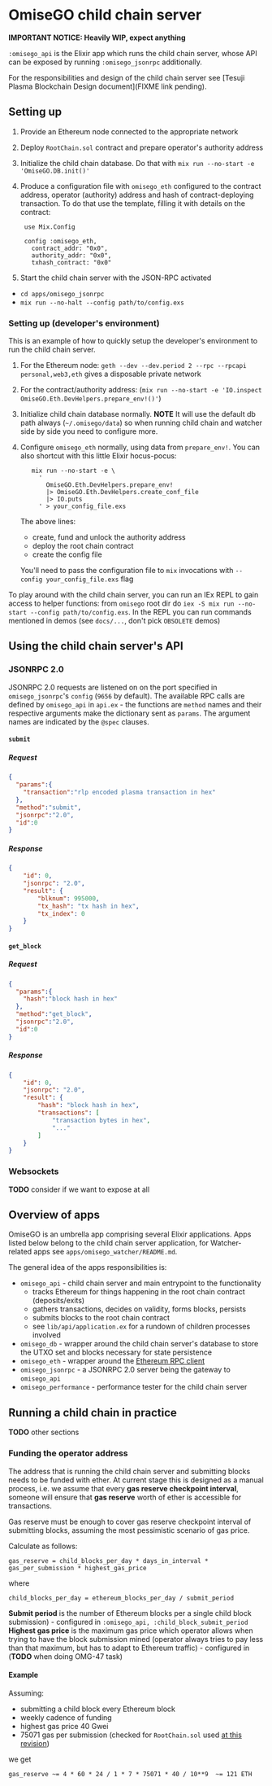 # OmiseGO child chain server

**IMPORTANT NOTICE: Heavily WIP, expect anything**

`:omisego_api` is the Elixir app which runs the child chain server, whose API can be exposed by running `:omisego_jsonrpc` additionally.

For the responsibilities and design of the child chain server see [Tesuji Plasma Blockchain Design document](FIXME link pending).

## Setting up

1. Provide an Ethereum node connected to the appropriate network
2. Deploy `RootChain.sol` contract and prepare operator's authority address
3. Initialize the child chain database.
Do that with `mix run --no-start -e 'OmiseGO.DB.init()'`
4. Produce a configuration file with `omisego_eth` configured to the contract address, operator (authority) address and hash of contract-deploying transaction.
To do that use the template, filling it with details on the contract:

        use Mix.Config

        config :omisego_eth,
          contract_addr: "0x0",
          authority_addr: "0x0",
          txhash_contract: "0x0"

5. Start the child chain server with the JSON-RPC activated
  - `cd apps/omisego_jsonrpc`
  - `mix run --no-halt --config path/to/config.exs`

### Setting up (developer's environment)

This is an example of how to quickly setup the developer's environment to run the child chain server.

1. For the Ethereum node: `geth --dev --dev.period 2 --rpc --rpcapi personal,web3,eth` gives a disposable private network
2. For the contract/authority address: (`mix run --no-start -e 'IO.inspect OmiseGO.Eth.DevHelpers.prepare_env!()'`)
3. Initialize child chain database normally.
**NOTE** It will use the default db path always (`~/.omisego/data`) so when running child chain and watcher side by side you need to configure more.
3. Configure `omisego_eth` normally, using data from `prepare_env!`.
    You can also shortcut with this little Elixir hocus-pocus:

          mix run --no-start -e \
            '
              OmiseGO.Eth.DevHelpers.prepare_env!
              |> OmiseGO.Eth.DevHelpers.create_conf_file
              |> IO.puts
            ' > your_config_file.exs

    The above lines:
      - create, fund and unlock the authority address
      - deploy the root chain contract
      - create the config file

    You'll need to pass the configuration file to `mix` invocations with `--config your_config_file.exs` flag

To play around with the child chain server, you can run an IEx REPL to gain access to helper functions: from `omisego` root dir do `iex -S mix run --no-start --config path/to/config.exs`.
In the REPL you can run commands mentioned in demos (see `docs/...`, don't pick `OBSOLETE` demos)

## Using the child chain server's API

### JSONRPC 2.0

JSONRPC 2.0 requests are listened on on the port specified in `omisego_jsonrpc`'s `config` (`9656` by default).
The available RPC calls are defined by `omisego_api` in `api.ex` - the functions are `method` names and their respective arguments make the dictionary sent as `params`.
The argument names are indicated by the `@spec` clauses.

#### `submit`

##### Request

```json
{
  "params":{
    "transaction":"rlp encoded plasma transaction in hex"
  },
  "method":"submit",
  "jsonrpc":"2.0",
  "id":0
}
```

##### Response

```json
{
    "id": 0,
    "jsonrpc": "2.0",
    "result": {
        "blknum": 995000,
        "tx_hash": "tx hash in hex",
        "tx_index": 0
    }
}
```

#### `get_block`

##### Request

```json
{
  "params":{
    "hash":"block hash in hex"
  },
  "method":"get_block",
  "jsonrpc":"2.0",
  "id":0
}
```

##### Response

```json
{
    "id": 0,
    "jsonrpc": "2.0",
    "result": {
        "hash": "block hash in hex",
        "transactions": [
            "transaction bytes in hex",
            "..."
        ]
    }
}
```

### Websockets

**TODO** consider if we want to expose at all

## Overview of apps

OmiseGO is an umbrella app comprising several Elixir applications.
Apps listed below belong to the child chain server application, for Watcher-related apps see `apps/omisego_watcher/README.md`.

The general idea of the apps responsibilities is:
  - `omisego_api` - child chain server and main entrypoint to the functionality
    - tracks Ethereum for things happening in the root chain contract (deposits/exits)
    - gathers transactions, decides on validity, forms blocks, persists
    - submits blocks to the root chain contract
    - see `lib/api/application.ex` for a rundown of children processes involved
  - `omisego_db` - wrapper around the child chain server's database to store the UTXO set and blocks necessary for state persistence
  - `omisego_eth` - wrapper around the [Ethereum RPC client](https://github.com/exthereum/ethereumex)
  - `omisego_jsonrpc` - a JSONRPC 2.0 server being the gateway to `omisego_api`
  - `omisego_performance` - performance tester for the child chain server

## Running a child chain in practice

**TODO** other sections

### Funding the operator address

The address that is running the child chain server and submitting blocks needs to be funded with ether.
At current stage this is designed as a manual process, i.e. we assume that every **gas reserve checkpoint interval**, someone will ensure that **gas reserve** worth of ether is accessible for transactions.

Gas reserve must be enough to cover gas reserve checkpoint interval of submitting blocks, assuming the most pessimistic scenario of gas price.

Calculate as follows:

```
gas_reserve = child_blocks_per_day * days_in_interval * gas_per_submission * highest_gas_price
```
where
```
child_blocks_per_day = ethereum_blocks_per_day / submit_period
```
**Submit period** is the number of Ethereum blocks per a single child block submission) - configured in `:omisego_api, :child_block_submit_period`
**Highest gas price** is the maximum gas price which operator allows when trying to have the block submission mined (operator always tries to pay less than that maximum, but has to adapt to Ethereum traffic) - configured in (**TODO** when doing OMG-47 task)

#### Example

Assuming:
- submitting a child block every Ethereum block
- weekly cadence of funding
- highest gas price 40 Gwei
- 75071 gas per submission (checked for `RootChain.sol` used  [at this revision](https://github.com/omisego/omisego/commit/21dfb32fae82a59824aa19bbe7db87ecf33ecd04))

we get
```
gas_reserve ~= 4 * 60 * 24 / 1 * 7 * 75071 * 40 / 10**9  ~= 121 ETH
```
